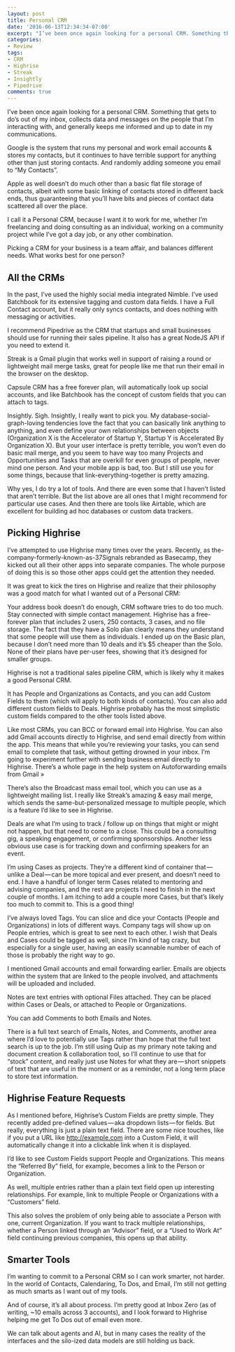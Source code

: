 ```yaml
---
layout: post
title: Personal CRM
date: '2016-06-13T12:34:34-07:00'
excerpt: "I’ve been once again looking for a personal CRM. Something that gets to do’s out of my inbox, collects data and messages on the people that I’m interacting with, and generally keeps me informed and up to date in my communications. Here's a review of past tools and analysis of my choice."
categories:
- Review
tags:
- CRM
- Highrise
- Streak
- Insightly
- Pipedrive
comments: true
---
```

I’ve been once again looking for a personal CRM. Something that gets to do’s out of my inbox, collects data and messages on the people that I’m interacting with, and generally keeps me informed and up to date in my communications.

Google is the system that runs my personal and work email accounts & stores my contacts, but it continues to have terrible support for anything other than just storing contacts. And randomly adding someone you email to “My Contacts”.

Apple as well doesn’t do much other than a basic flat file storage of contacts, albeit with some basic linking of contacts stored in different back ends, thus guaranteeing that you’ll have bits and pieces of contact data scattered all over the place.

I call it a Personal CRM, because I want it to work for me, whether I’m freelancing and doing consulting as an individual, working on a community project while I’ve got a day job, or any other combination.

Picking a CRM for your business is a team affair, and balances different needs. What works best for one person?

## All the CRMs
In the past, I’ve used the highly social media integrated Nimble. I’ve used Batchbook for its extensive tagging and custom data fields. I have a Full Contact account, but it really only syncs contacts, and does nothing with messaging or activities.

I recommend Pipedrive as the CRM that startups and small businesses should use for running their sales pipeline. It also has a great NodeJS API if you need to extend it.

Streak is a Gmail plugin that works well in support of raising a round or lightweight mail merge tasks, great for people like me that run their email in the browser on the desktop.

Capsule CRM has a free forever plan, will automatically look up social accounts, and like Batchbook has the concept of custom fields that you can attach to tags.

Insightly. Sigh. Insightly, I really want to pick you. My database-social-graph-loving tendencies love the fact that you can basically link anything to anything, and even define your own relationships between objects (Organization X is the Accelerator of Startup Y, Startup Y is Accelerated By Organization X). But your user interface is pretty terrible, you won’t even do basic mail merge, and you seem to have way too many Projects and Opportunities and Tasks that are overkill for even groups of people, never mind one person. And your mobile app is bad, too. But I still use you for some things, because that link-everything-together is pretty amazing.

Why yes, I do try a lot of tools. And there are even some that I haven’t listed that aren’t terrible. But the list above are all ones that I might recommend for particular use cases. And then there are tools like Airtable, which are excellent for building ad hoc databases or custom data trackers.

## Picking Highrise
I’ve attempted to use Highrise many times over the years. Recently, as the-company-formerly-known-as-37Signals rebranded as Basecamp, they kicked out all their other apps into separate companies. The whole purpose of doing this is so those other apps could get the attention they needed.

It was great to kick the tires on Highrise and realize that their philosophy was a good match for what I wanted out of a Personal CRM:

Your address book doesn’t do enough, CRM software tries to do too much. Stay connected with simple contact management.
Highrise has a free-forever plan that includes 2 users, 250 contacts, 3 cases, and no file storage. The fact that they have a Solo plan clearly means they understand that some people will use them as individuals. I ended up on the Basic plan, because I don’t need more than 10 deals and it’s $5 cheaper than the Solo. None of their plans have per-user fees, showing that it’s designed for smaller groups.

Highrise is not a traditional sales pipeline CRM, which is likely why it makes a good Personal CRM.

It has People and Organizations as Contacts, and you can add Custom Fields to them (which will apply to both kinds of contacts). You can also add different custom fields to Deals. Highrise probably has the most simplistic custom fields compared to the other tools listed above.

Like most CRMs, you can BCC or forward email into Highrise. You can also add Gmail accounts directly to Highrise, and send email directly from within the app. This means that while you’re reviewing your tasks, you can send email to complete that task, without getting drowned in your inbox. I’m going to experiment further with sending business email directly to Highrise. There’s a whole page in the help system on Autoforwarding emails from Gmail »

There’s also the Broadcast mass email tool, which you can use as a lightweight mailing list. I really like Streak’s amazing & easy mail merge, which sends the same-but-personalized message to multiple people, which is a feature I’d like to see in Highrise.

Deals are what I’m using to track / follow up on things that might or might not happen, but that need to come to a close. This could be a consulting gig, a speaking engagement, or confirming sponsorships. Another less obvious use case is for tracking down and confirming speakers for an event.

I’m using Cases as projects. They’re a different kind of container that — unlike a Deal — can be more topical and ever present, and doesn’t need to end. I have a handful of longer term Cases related to mentoring and advising companies, and the rest are projects I need to finish in the next couple of months. I am itching to add a couple more Cases, but that’s likely too much to commit to. This is a good thing!

I’ve always loved Tags. You can slice and dice your Contacts (People and Organizations) in lots of different ways. Company tags will show up on People entries, which is great to see next to each other. I wish that Deals and Cases could be tagged as well, since I’m kind of tag crazy, but especially for a single user, having an easily scannable number of each of those is probably the right way to go.

I mentioned Gmail accounts and email forwarding earlier. Emails are objects within the system that are linked to the people involved, and attachments will be uploaded and included.

Notes are text entries with optional Files attached. They can be placed within Cases or Deals, or attached to People or Organizations.

You can add Comments to both Emails and Notes.

There is a full text search of Emails, Notes, and Comments, another area where I’d love to potentially use Tags rather than hope that the full text search is up to the job. I’m still using Quip as my primary note taking and document creation & collaboration tool, so I’ll continue to use that for “stock” content, and really just use Notes for what they are — short snippets of text that are useful in the moment or as a reminder, not a long term place to store text information.

## Highrise Feature Requests
As I mentioned before, Highrise’s Custom Fields are pretty simple. They recently added pre-defined values — aka dropdown lists — for fields. But really, everything is just a plain text field. There are some nice touches, like if you put a URL like http://example.com into a Custom Field, it will automatically change it into a clickable link when it is displayed.

I’d like to see Custom Fields support People and Organizations. This means the “Referred By” field, for example, becomes a link to the Person or Organization.

As well, multiple entries rather than a plain text field open up interesting relationships. For example, link to multiple People or Organizations with a “Customers” field.

This also solves the problem of only being able to associate a Person with one, current Organization. If you want to track multiple relationships, whether a Person linked through an “Advisor” field, or a “Used to Work At” field continuing previous companies, this opens up that ability.

## Smarter Tools
I’m wanting to commit to a Personal CRM so I can work smarter, not harder. In the world of Contacts, Calendaring, To Dos, and Email, I’m still not getting as much smarts as I want out of my tools.

And of course, it’s all about process. I’m pretty good at Inbox Zero (as of writing, ~10 emails across 3 accounts), and I look forward to Highrise helping me get To Dos out of email even more.

We can talk about agents and AI, but in many cases the reality of the interfaces and the silo-ized data models are still holding us back.